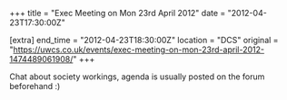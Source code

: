 +++
title = "Exec Meeting on Mon 23rd April 2012"
date = "2012-04-23T17:30:00Z"

[extra]
end_time = "2012-04-23T18:30:00Z"
location = "DCS"
original = "https://uwcs.co.uk/events/exec-meeting-on-mon-23rd-april-2012-1474489061908/"
+++

Chat about society workings, agenda is usually posted on the forum beforehand :)

